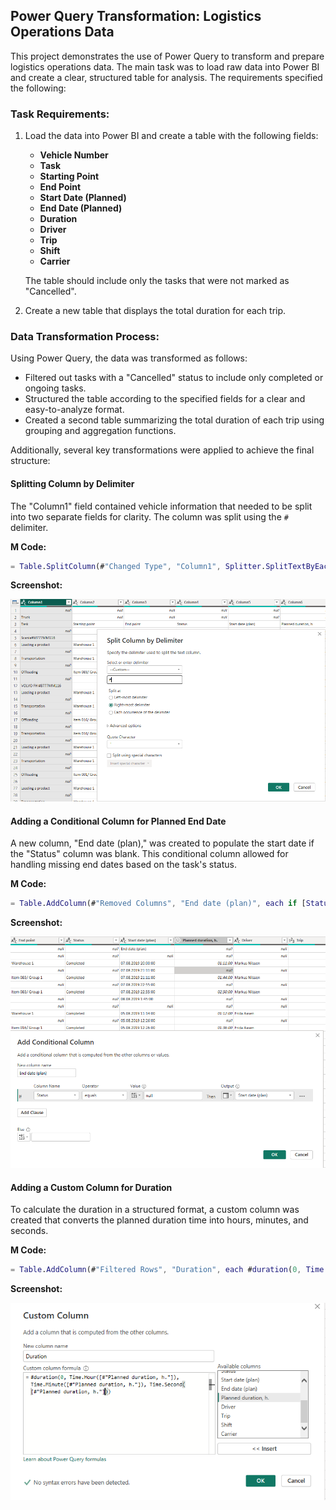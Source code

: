 ## Power Query Transformation: Logistics Operations Data

This project demonstrates the use of Power Query to transform and prepare logistics operations data. The main task was to load raw data into Power BI and create a clear, structured table for analysis. The requirements specified the following:

### Task Requirements:
1. Load the data into Power BI and create a table with the following fields:
   - **Vehicle Number**  
   - **Task** 
   - **Starting Point**  
   - **End Point**  
   - **Start Date (Planned)**   
   - **End Date (Planned)**   
   - **Duration**   
   - **Driver**   
   - **Trip**   
   - **Shift**   
   - **Carrier**   

   The table should include only the tasks that were not marked as "Cancelled".

2. Create a new table that displays the total duration for each trip.

### Data Transformation Process:
Using Power Query, the data was transformed as follows:
- Filtered out tasks with a "Cancelled" status to include only completed or ongoing tasks.
- Structured the table according to the specified fields for a clear and easy-to-analyze format.
- Created a second table summarizing the total duration of each trip using grouping and aggregation functions.
  
Additionally, several key transformations were applied to achieve the final structure:

#### Splitting Column by Delimiter
The "Column1" field contained vehicle information that needed to be split into two separate fields for clarity. The column was split using the `#` delimiter.

**M Code:**
```M
= Table.SplitColumn(#"Changed Type", "Column1", Splitter.SplitTextByEachDelimiter({"#"}, QuoteStyle.Csv, true), {"Column1.1", "Column1.2"})
```   
**Screenshot:**

![SplittingColumn](https://github.com/umidmirzaev/logistics-operations/blob/main/Step1%20-%20Splitting%20Column.png)


#### Adding a Conditional Column for Planned End Date
A new column, "End date (plan)," was created to populate the start date if the "Status" column was blank. This conditional column allowed for handling missing end dates based on the task's status.

**M Code:**
```M
= Table.AddColumn(#"Removed Columns", "End date (plan)", each if [Status] = null then [#"Start date (plan)"] else null)
```  
**Screenshot:**

![ConditionalColumn](https://github.com/umidmirzaev/logistics-operations/blob/main/Step3%20-%20Conditional%20Column%20-%20End%20Date.png)

#### Adding a Custom Column for Duration
To calculate the duration in a structured format, a custom column was created that converts the planned duration time into hours, minutes, and seconds.

**M Code:**
```M
= Table.AddColumn(#"Filtered Rows", "Duration", each #duration(0, Time.Hour([#"Planned duration, h."]), Time.Minute([#"Planned duration, h."]), Time.Second([#"Planned duration, h."])))
```  
**Screenshot:**

![CustomColumn](https://github.com/umidmirzaev/logistics-operations/blob/main/Step6%20-%20Custom%20Column%20-%20Duration.png)
